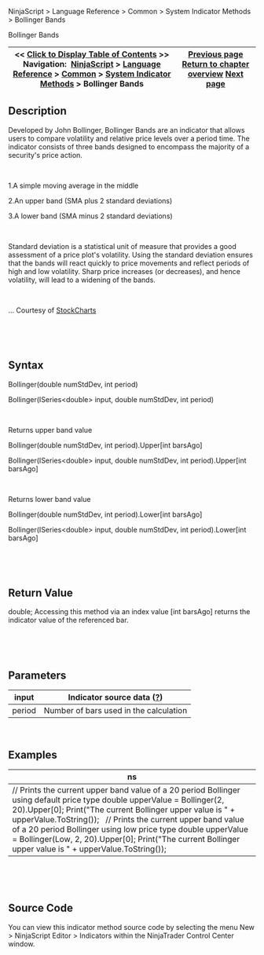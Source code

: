 ﻿


NinjaScript \> Language Reference \> Common \> System Indicator Methods \> Bollinger Bands






















Bollinger Bands







| \<\< [Click to Display Table of Contents](bollinger_bands.md) \>\> **Navigation:**     [NinjaScript](ninjascript.md) \> [Language Reference](language_reference_wip.md) \> [Common](common.md) \> [System Indicator Methods](indicators.md) \> Bollinger Bands | [Previous page](block_volume.md) [Return to chapter overview](indicators.md) [Next page](buysellpressure.md) |
| --- | --- |











## Description


Developed by John Bollinger, Bollinger Bands are an indicator that allows users to compare volatility and relative price levels over a period time. The indicator consists of three bands designed to encompass the majority of a security's price action. 


 


1\.A simple moving average in the middle 

2\.An upper band (SMA plus 2 standard deviations) 

3\.A lower band (SMA minus 2 standard deviations)

 


Standard deviation is a statistical unit of measure that provides a good assessment of a price plot's volatility. Using the standard deviation ensures that the bands will react quickly to price movements and reflect periods of high and low volatility. Sharp price increases (or decreases), and hence volatility, will lead to a widening of the bands. 


 


... Courtesy of [StockCharts](http://stockcharts.com/education/IndicatorAnalysis/indic_Bbands.md)


 


 


## Syntax


Bollinger(double numStdDev, int period)  

Bollinger(ISeries\<double\> input, double numStdDev, int period)


 


Returns upper band value  

Bollinger(double numStdDev, int period).Upper\[int barsAgo]  

Bollinger(ISeries\<double\> input, double numStdDev, int period).Upper\[int barsAgo]


 


Returns lower band value  

Bollinger(double numStdDev, int period).Lower\[int barsAgo]  

Bollinger(ISeries\<double\> input, double numStdDev, int period).Lower\[int barsAgo]


 


 


## Return Value


double; Accessing this method via an index value \[int barsAgo] returns the indicator value of the referenced bar.


 


 


## Parameters




| input | Indicator source data ([?](valid_input_data_for_indicator.md)) |
| --- | --- |
| period | Number of bars used in the calculation |



 


## 


## Examples




| ns |
| --- |
| // Prints the current upper band value of a 20 period Bollinger using default price type double upperValue \= Bollinger(2, 20).Upper\[0]; Print("The current Bollinger upper value is " \+ upperValue.ToString());   // Prints the current upper band value of a 20 period Bollinger using low price type double upperValue \= Bollinger(Low, 2, 20).Upper\[0]; Print("The current Bollinger upper value is " \+ upperValue.ToString()); |



 


 


## Source Code


You can view this indicator method source code by selecting the menu New \> NinjaScript Editor \> Indicators within the NinjaTrader Control Center window.








